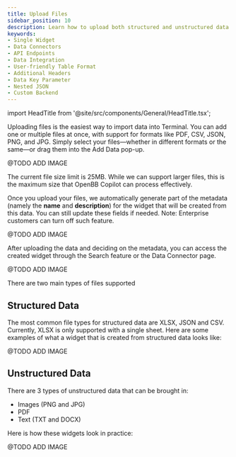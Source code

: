 ```yaml
---
title: Upload Files
sidebar_position: 10
description: Learn how to upload both structured and unstructured data to OpenBB Terminal with just a few clicks.
keywords:
- Single Widget
- Data Connectors
- API Endpoints
- Data Integration
- User-friendly Table Format
- Additional Headers
- Data Key Parameter
- Nested JSON
- Custom Backend
---
```


import HeadTitle from '@site/src/components/General/HeadTitle.tsx';

<HeadTitle title="File Upload| OpenBB Terminal Docs" />

Uploading files is the easiest way to import data into Terminal. You can add one or multiple files at once, with support for formats like PDF, CSV, JSON, PNG, and JPG. Simply select your files—whether in different formats or the same—or drag them into the Add Data pop-up.

@TODO ADD IMAGE

The current file size limit is 25MB. While we can support larger files, this is the maximum size that OpenBB Copilot can process effectively.

Once you upload your files, we automatically generate part of the metadata (namely the **name** and **description**) for the widget that will be created from this data. You can still update these fields if needed. Note: Enterprise customers can turn off such feature.

@TODO ADD IMAGE

After uploading the data and deciding on the metadata, you can access the created widget through the Search feature or the Data Connector page.

@TODO ADD IMAGE

There are two main types of files supported

## Structured Data

The most common file types for structured data are XLSX, JSON and CSV. Currently, XLSX is only supported with a single sheet. Here are some examples of what a widget that is created from structured data looks like:

@TODO ADD IMAGE

## Unstructured Data

There are 3 types of unstructured data that can be brought in:

- Images (PNG and JPG)
- PDF
- Text (TXT and DOCX)

Here is how these widgets look in practice:

@TODO ADD IMAGE
